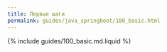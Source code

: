 ```yaml
---
title: Первые шаги
permalink: guides/java_springboot/100_basic.html
---
```


{% include guides/100_basic.md.liquid %}
